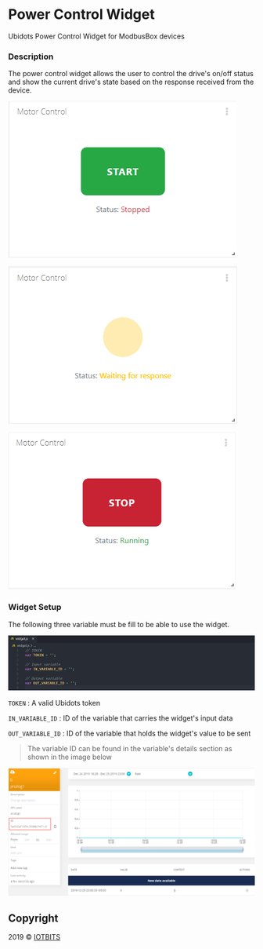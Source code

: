 # Power Control Widget

Ubidots Power Control Widget for ModbusBox devices

### Description

The power control widget allows the user to control the drive's on/off status and show the current drive's state based on the response received from the device. 

![widget](widget-stopped.png)

![widget-waiting](widget-waiting.png)



![widget-running](widget-running.png)

### Widget Setup

The following three variable must be fill to be able to use the widget.

![variables](variables.png)

`TOKEN` : A valid Ubidots token

`IN_VARIABLE_ID` : ID of the variable that carries the widget's input data

`OUT_VARIABLE_ID` : ID of the variable that holds the widget's value to be sent

> The variable ID can be found in the variable's details section as shown in the image below

 ![variable-id](variable-id.png)







## Copyright

2019 © [IOTBITS](https://iotbits.net/)